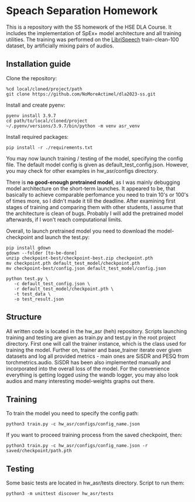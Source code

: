 # Speach Separation Homework

This is a repository with the SS homework of the HSE DLA Course. It includes the implementation of SpEx+ model architecture and all training utilities. The training was performed on the [LibriSpeech](https://www.openslr.org/12) train-clean-100 dataset, by artificially mixing pairs of audios.

## Installation guide

Clone the repository:
```shell
%cd local/cloned/project/path
git clone https://github.com/NoMoreActimel/dla2023-ss.git
```

Install and create pyenv:
```shell
pyenv install 3.9.7
cd path/to/local/cloned/project
~/.pyenv/versions/3.9.7/bin/python -m venv asr_venv
```

Install required packages:

```shell
pip install -r ./requirements.txt
```

You may now launch training / testing of the model, specifying the config file. The default model config is given as default_test_config.json. However, you may check for other examples in hw_asr/configs directory.

There is **no good-enough pretrained model**, as I was mainly debugging model architecture on the short-term launches. It appeared to be, that basically to achieve comparable perfomance you need to train 10's or 100's of times more, so I didn't made it till the deadline. After examining first stages of training and comparing them with other students, I assume that the architecture is clean of bugs. Probably I will add the pretrained model afterwards, if I won't reach computational limits.


Overall, to launch pretrained model you need to download the model-checkpoint and launch the test.py:
```shell
pip install gdown
gdown --folder [to-be-done]
unzip checkpoint-best/checkpoint-best.zip checkpoint.pth
mv checkpoint.pth default_test_model/checkpoint.pth
mv checkpoint-best/config.json default_test_model/config.json
```
```shell
python test.py \
   -c default_test_config.json \
   -r default_test_model/checkpoint.pth \
   -t test_data \
   -o test_result.json
``` 


## Structure

All written code is located in the hw_asr (heh) repository. Scripts launching training and testing are given as train.py and test.py in the root project directory. First one will call the trainer instance, which is the class used for training the model. Further on, trainer and base_trainer iterate over given datasets and log all provided metrics - main ones are SiSDR and PESQ from torchmetrics.audio. SiSDR has been also implemented manually and incorporated into the overall loss of the model. For the convenience everything is getting logged using the wandb logger, you may also look audios and many interesting model-weights graphs out there.

## Training

To train the model you need to specify the config path:
```shell
python3 train.py -c hw_asr/configs/config_name.json
```
If you want to proceed training process from the saved checkpoint, then:
```shell
python3 train.py -c hw_asr/configs/config_name.json -r saved/checkpoint/path.pth
```

## Testing

Some basic tests are located in hw_asr/tests directory. Script to run them:

```shell
python3 -m unittest discover hw_asr/tests
```
